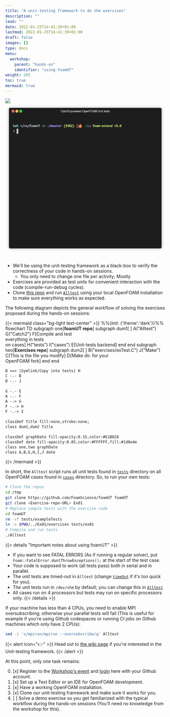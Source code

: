 ```yaml
---
title: "A unit-testing framework to do the exercises"
description: ""
lead: ""
date: 2022-01-25T14:41:39+01:00
lastmod: 2022-01-25T14:41:39+01:00
draft: false
images: []
type: docs
menu:
  workshop:
    parent: "hands-on"
    identifier: "using-foamUT"
weight: 203
toc: true
mermaid: true
---
```


<div class="text-center">
<a href="https://github.com/FoamScience/foamUT"><img src="https://github-link-card.s3.ap-northeast-1.amazonaws.com/FoamScience/foamUT.png" width="560px"></a>
<div class="text-center" style="padding-left=-10px;">
<img src="https://github.com/FoamScience/foamUT/blob/master/demo.gif?raw=true"/>
</div>
</div>

<br>

- We'll be using the unit-testing framework as a black-box to verify the correctness of your code in hands-on sessions.
  - You only need to change one file per activity; Mostly
- Exercises are provided as test units for convenient interaction with the code (compile-run-debug cycles).
- Clone [this repo](https://github.com/FoamScience/foamUT) and run [`Alltest`](https://github.com/FoamScience/foamUT/blob/master/Alltest) using your local OpenFOAM installation to make sure everything works as expected.

The following diagram depicts the general workflow of solving the exercises proposed during the hands-on sessions:

{{< mermaid class="bg-light text-center" >}}
%%{init: {'theme':'dark'}}%%
flowchart TD
    subgraph one[<b>foamUT repo</b>]
    subgraph dum1[ ]
    A("Alltest")
    G("Catch2")
    F[Compile and test<br>everything in tests<br>on cases]
    H("tests")
    I("cases")
    E[Unit-tests backend]
    end
    end
    subgraph two[<b>Exercises repo</b>]
    subgraph dum2[ ]
    B("exercises/exTest.C")
    J("Make")
    C[This is the file you modify]
    D[Make dir. for your<br> OpenFOAM fork]
    end
    end

    B ==> |Symlink/Copy into tests| H
    C -.- B 
    D -.- J

    G -.- E
    A -.- F
    A --> G
    F -.-> H
    F -.-> I

    classDef Title fill:none,stroke:none;
    class dum1,dum2 Title

    classDef graphDate fill-opacity:0.15,color:#E1B028
    classDef date fill-opacity:0.85,color:#FFFFFF,fill:#1d0e4e
    class one,two graphDate
    class A,B,G,H,I,J date
{{< /mermaid >}}


In short, the `Alltest` script runs all unit tests found in [`tests`](https://github.com/FoamScience/foamUT/tree/master/tests) directory on all OpenFOAM cases found in [`cases`](https://github.com/FoamScience/foamUT/tree/master/cases) directory. So, to run your own tests:

```bash
# Clone the repos
cd /tmp
git clone https://github.com/FoamScience/foamUT foamUT
git clone <Exercise-repo-URL> Ex01
# Replace sample tests with the exercise code
cd foamUT
rm -rf tests/exampleTests
ln -s $PWD/../Ex01/exercises tests/ex01
# Compile and run tests
./Alltest
```

{{< details  "Important notes about using foamUT" >}}
- If you want to see FATAL ERRORS (As if running a regular solver), put `Foam::FatalError.dontThrowExceptions();` at the start of the test case.
- Your code is supposed to work (all tests pass) both in serial and in parallel.
- The unit tests are timed-out in `Alltest` (change [`timeOut`](https://github.com/FoamScience/foamUT/blob/4b9da1eba5713c7e74e5b553a79614ed7e1c7d91/Alltest#L30) if it's too quick for you).
- The unit tests run in `/dev/shm` by default; you can change this in [`Alltest`](https://github.com/FoamScience/foamUT/blob/4b9da1eba5713c7e74e5b553a79614ed7e1c7d91/Alltest#L28)
- All cases run on 4 processors but tests may run on specific processors only.
{{< /details >}}

If your machine has less than 4 CPUs, you need to enable MPI oversubscribing; otherwise your parallel tests will fail
(This is useful for example if you're using Github codespaces or running CI jobs on Github machines which only have 2 CPUs):
```bash
sed -i 's/mpirun/mpirun --oversubscribe/g' Alltest
```

{{< alert icon="👉" >}}
Head out to [the wiki page](https://github.com/FoamScience/foamUT/wiki) if you're interested in the Unit-testing framework.
{{< /alert >}}

At this point, only one task remains:

0. [x] Register to the [Workshop's event]() and [login](/login) here with your Github account.
1. [x] Set up a Text Editor or an IDE for OpenFOAM development.
2. [x] Have a working OpenFOAM installation.
2. [x] Clone our unit-testing framework and make sure it works for you.
3. [ ] Solve a demo exercise so you get familiarized with the typical workflow during the hands-on sessions (You'll need no knowledge from the workshop for this).
